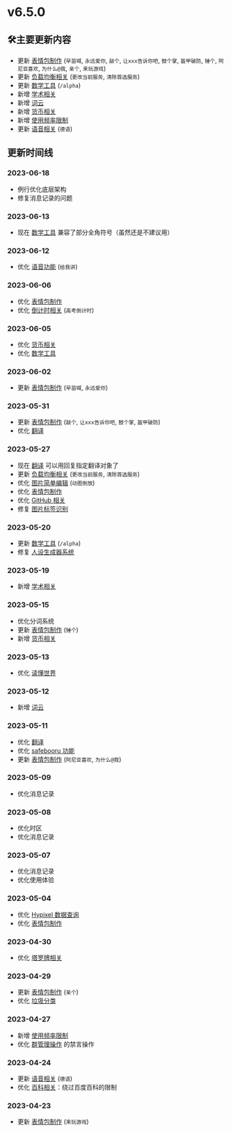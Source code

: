# v6.5.0

## 🛠️主要更新内容

- 更新 [表情包制作](../function/img/img_meme.md) (`早苗喊`, `永远爱你`, `敲个`, `让xxx告诉你吧`, `鼓个掌`, `盔甲破防`, `锤个`, `阿尼亚喜欢`, `为什么@我`, `亲个`, `来玩游戏`)
- 更新 [负载均衡相关](..\function\admin\load_balance.md) (`更改当前服务`, `清除首选服务`)
- 更新 [数学工具](..\function\useful\math.md#/alpha) (`/alpha`)
- 新增 [学术相关](..\function\useful\aminer.md)
- 新增 [词云](..\function\useful\wordcloud.md)
- 新增 [货币相关](..\function\useful\exchange_rate.md)
- 新增 [使用频率限制](..\function\admin\event_limit.md)
- 更新 [语音相关](..\function\play\voice.md#德语) (`德语`)

## 更新时间线

### 2023-06-18

- 例行优化底层架构
- 修复消息记录的问题

### 2023-06-13

- 现在 [数学工具](..\function\useful\math.md) 兼容了部分全角符号（虽然还是不建议用）

### 2023-06-12

- 优化 [语音功能](../function/play/voice.md) (`给我讲`)

### 2023-06-06

- 优化 [表情包制作](../function/img/img_meme.md)
- 优化 [倒计时相关](../function/useful/countdown.md#高考倒计时) (`高考倒计时`)

### 2023-06-05

- 优化 [货币相关](..\function\useful\exchange_rate.md)
- 优化 [数学工具](..\function\useful\math.md)

### 2023-06-02

- 更新 [表情包制作](../function/img/img_meme.md) (`早苗喊`, `永远爱你`)

### 2023-05-31

- 更新 [表情包制作](../function/img/img_meme.md) (`敲个`, `让xxx告诉你吧`, `鼓个掌`, `盔甲破防`)
- 优化 [翻译](..\function\useful\translate.md)

### 2023-05-27

- 现在 [翻译](..\function\useful\translate.md) 可以用回复指定翻译对象了
- 更新 [负载均衡相关](..\function\admin\load_balance.md) (`更改当前服务`, `清除首选服务`)
- 优化 [图片简单编辑](..\function\img\img_editor.md#动图倒放) (`动图倒放`)
- 优化 [表情包制作](../function/img/img_meme.md)
- 优化 [GitHub 相关](..\function\query\github.md)
- 修复 [图片标签识别](..\function\img\img_deeper.md)

### 2023-05-20

- 更新 [数学工具](..\function\useful\math.md#/alpha) (`/alpha`)
- 修复 [人设生成器系统](..\function\play\shindanmaker.md)

### 2023-05-19

- 新增 [学术相关](..\function\useful\aminer.md)

### 2023-05-15

- 优化分词系统
- 更新 [表情包制作](../function/img/img_meme.md) (`锤个`)
- 新增 [货币相关](..\function\useful\exchange_rate.md)

### 2023-05-13

- 优化 [读懂世界](..\function\useful\60s.md)

### 2023-05-12

- 新增 [词云](..\function\useful\wordcloud.md)

### 2023-05-11

- 优化 [翻译](..\function\useful\translate.md)
- 优化 [safebooru 功能](..\function\img\safebooru.md)
- 更新 [表情包制作](../function/img/img_meme.md) (`阿尼亚喜欢`, `为什么@我`)

### 2023-05-09

- 优化消息记录

### 2023-05-08

- 优化时区
- 优化消息记录

### 2023-05-07

- 优化消息记录
- 优化使用体验

### 2023-05-04

- 优化 [Hypixel 数据查询](../function/query/hypixel.md)
- 优化 [表情包制作](../function/img/img_meme.md)

### 2023-04-30

- 优化 [塔罗牌相关](..\function\play\tarot.md)

### 2023-04-29

- 更新 [表情包制作](../function/img/img_meme.md) (`亲个`)
- 优化 [垃圾分类](..\function\query\garbage.md)

### 2023-04-27

- 新增 [使用频率限制](..\function\admin\event_limit.md)
- 优化 [群管理操作](..\function\admin\group_action.md) 的禁言操作

### 2023-04-24

- 更新 [语音相关](..\function\play\voice.md#德语) (`德语`)
- 优化 [百科相关](..\function\query\wiki.md)：绕过百度百科的限制

### 2023-04-23

- 更新 [表情包制作](../function/img/img_meme.md) (`来玩游戏`)
